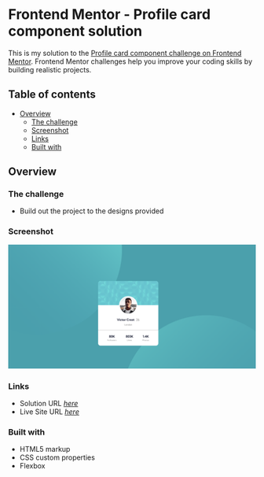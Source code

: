 # Frontend Mentor - Profile card component solution

This is my solution to the [Profile card component challenge on Frontend Mentor](https://www.frontendmentor.io/challenges/profile-card-component-cfArpWshJ). Frontend Mentor challenges help you improve your coding skills by building realistic projects.

## Table of contents

- [Overview](#overview)
  - [The challenge](#the-challenge)
  - [Screenshot](#screenshot)
  - [Links](#links)
  - [Built with](#built-with)

## Overview

### The challenge

- Build out the project to the designs provided

### Screenshot

![Finished project for the Profile card component coding challenge](./design/finished-project.png)

### Links

- Solution URL [_here_](https://github.com/KristineSoncika/FEM-profile-card-component)
- Live Site URL [_here_](https://kristinesoncika.github.io/FEM-profile-card-component/)

### Built with

- HTML5 markup
- CSS custom properties
- Flexbox
